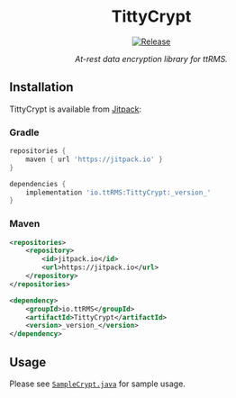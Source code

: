 <div align="center">

TittyCrypt
===

[![Release](https://jitpack.io/v/io.ttRMS/TittyCrypt.svg?style=flat-square)][Jitpack]

*At-rest data encryption library for ttRMS.*

</div>

## Installation

TittyCrypt is available from [Jitpack]:

[Jitpack]: https://jitpack.io/#io.ttRMS/TittyCrypt/

### Gradle

```groovy
repositories {
    maven { url 'https://jitpack.io' }
}
```
```groovy
dependencies {
    implementation 'io.ttRMS:TittyCrypt:_version_'
}
```

### Maven

```xml
<repositories>
    <repository>
        <id>jitpack.io</id>
        <url>https://jitpack.io</url>
    </repository>
</repositories>
```
```xml
<dependency>
    <groupId>io.ttRMS</groupId>
    <artifactId>TittyCrypt</artifactId>
    <version>_version_</version>
</dependency>
```

## Usage

Please see [`SampleCrypt.java`](src/main/java/io/ttrms/SampleCrypt.java) for sample usage.
